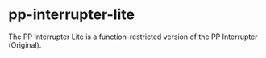 # pp-interrupter-lite
The PP Interrupter Lite is a function-restricted version of the PP Interrupter (Original).
